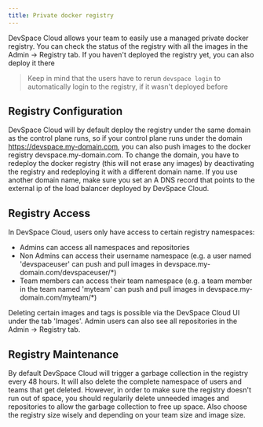 ```yaml
---
title: Private docker registry
---
```


DevSpace Cloud allows your team to easily use a managed private docker registry. You can check the status of the registry with all the images in the Admin -> Registry tab. If you haven't deployed the registry yet, you can also deploy it there

> Keep in mind that the users have to rerun `devspace login` to automatically login to the registry, if it wasn't deployed before

## Registry Configuration

DevSpace Cloud will by default deploy the registry under the same domain as the control plane runs, so if your control plane runs under the domain https://devspace.my-domain.com, you can also push images to the docker registry devspace.my-domain.com. To change the domain, you have to redeploy the docker registry (this will not erase any images) by deactivating the registry and redeploying it with a different domain name. If you use another domain name, make sure you set an A DNS record that points to the external ip of the load balancer deployed by DevSpace Cloud.  

## Registry Access

In DevSpace Cloud, users only have access to certain registry namespaces:
- Admins can access all namespaces and repositories
- Non Admins can access their username namespace (e.g. a user named 'devspaceuser' can push and pull images in devspace.my-domain.com/devspaceuser/*)
- Team members can access their team namespace (e.g. a team member in the team named 'myteam' can push and pull images in devspace.my-domain.com/myteam/*)

Deleting certain images and tags is possible via the DevSpace Cloud UI under the tab 'Images'. Admin users can also see all repositories in the Admin -> Registry tab.

## Registry Maintenance

By default DevSpace Cloud will trigger a garbage collection in the registry every 48 hours. It will also delete the complete namespace of users and teams that get deleted. However, in order to make sure the registry doesn't run out of space, you should regularily delete unneeded images and repositories to allow the garbage collection to free up space. Also choose the registry size wisely and depending on your team size and image size.  
